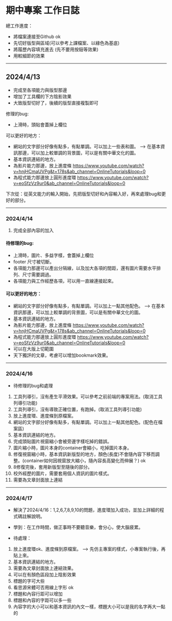 # 期中專案 工作日誌

總工作進度：
- 將檔案連接至Github ok
- 先切好版型與區域(可以參考上課檔案、以綠色為基底)
- 將履歷內容填充進去 (先不要用按鈕等效果)
- 用較細節的效果
---
## 2024/4/13 

- 完成至各項能力與版型那邊
- 增加了工具欄的下方陰影效果
- 大致版型切好了，後續的版型直接複製即可

修理的bug:
- 上滑時，頭貼會蓋掉上欄位

可以更好的地方：
- 網站的文字部分好像有點多，有點單調。可以加上一些表和圖。
--> 在基本資訊那邊，可以加上較單調的背景圖，可以是有關中華文化的圖。
- 基本資訊連結的地方。
- 為影片能力那邊，放上進度條
https://www.youtube.com/watch?v=hnjHCmaUVPg&t=178s&ab_channel=OnlineTutorials&loop=0
- 為程式能力那邊放上圓形進度環
https://www.youtube.com/watch?v=eoSfzVz9ur0&ab_channel=OnlineTutorials&loop=0

下次從：從英文能力的輸入開始，先把版型切好和內容輸入好，再來處理bug和更好的部分。

---
### 2024/4/14
1. 完成全部內容的加入

#### 待修理的bug:
- 上滑時，圖片、多益字樣，會蓋掉上欄位
- footer 尺寸被切斷。
- 各項能力那邊可以產出分隔線，以及加大各項的間距，還有圖片需要水平排列、尺寸需要調過。
- 各項能力與工作經歷各項，可以用一直線連接起來。

#### 可以更好的地方：
- 網站的文字部分好像有點多，有點單調。可以加上一點其他配色。
--> 在基本資訊那邊，可以加上較單調的背景圖，可以是有關中華文化的圖。
- 基本資訊連結的地方。
- 為影片能力那邊，放上進度條
https://www.youtube.com/watch?v=hnjHCmaUVPg&t=178s&ab_channel=OnlineTutorials&loop=0
- 為程式能力那邊放上圓形進度環
https://www.youtube.com/watch?v=eoSfzVz9ur0&ab_channel=OnlineTutorials&loop=0
- 可以在大版上切範圍
- 天下獨評的文章，考慮可以增加bookmark效果。

---
### 2024/4/16 

- 待修理的bug和處理
1. 工具列導引，沒有產生平滑效果。可以參考之前前端的專案用法。(取消工具列導引功能)
2. 工具列導引，沒有導致正確位置，有跑掉。(取消工具列導引功能)
3. 放上進度環、進度條到原檔案。
4. 網站的文字部分好像有點多，有點單調。可以加上一點其他配色。(配色在檔案區)
5. 基本資訊連結的地方。
6. 完成頭貼圖片視窗縮小會被旁邊字樣吃掉的錯誤。
7. 圖片縮小時，圖片本身的container會縮小，吃掉圖片本身。
8. 修復視窗縮小時，基本資訊新版型的地方，顏色(長度)不會隨內容下移而調整。(container如何因視窗放大縮小，隨內容長高變化而伸展？) ok
9. 8修復完後，套用新版型至隨後的部分。
10. 校外經歷的圖片，需要套用個人資訊的圖片樣式。
11. 需要為文章封面放上連結
---
### 2024/4/17

- 解決了2024/4/16：1,2,6,7,8,9,10的問題，進度環加入成功，並加上詳細的程式碼註解說明。
- 學到：在工作時間，做正事時不要聽音樂，會分心，使大腦疲累。

- 待處理：
1. 放上進度環ok、進度條到原檔案。
--> 先仿主專案的樣式，小專案執行後，再貼上來。
2. 基本資訊連結的地方。
3. 需要為文章封面放上連結效果。
4. 可以在有顏色區段加上陰影效果
5. 標題的字可大些
6. 看思源宋體可否用線上字形 ok
7. 標題和內容行距可以增加
9. 標題和內容的字距可以多一些
10. 內容字的大小可以和基本資訊的內文一樣，標題大小可以是我的名字再大一點的



